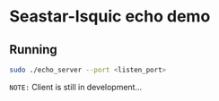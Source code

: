 # Seastar-lsquic echo demo
## Running
```bash
sudo ./echo_server --port <listen_port>
```

`NOTE:` Client is still in development...

